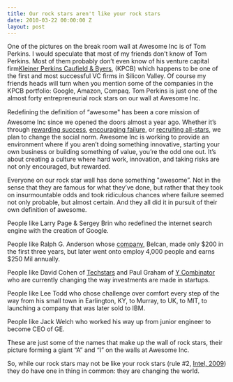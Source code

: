 ```yaml
---
title: Our rock stars aren't like your rock stars
date: 2010-03-22 00:00:00 Z
layout: post
---
```

 
<p>One of the pictures on the break room wall at Awesome Inc is of Tom Perkins. I would speculate that most of my friends don&rsquo;t know of Tom Perkins. Most of them probably don&rsquo;t even know of his venture capital firm<a href="http://www.kpcb.com/" target="_blank">Kleiner Perkins Caufield &amp; Byers</a>, (KPCB) which happens to be one of the first and most successful VC firms in Silicon Valley. Of course my friends heads will turn when you mention some of the companies in the KPCB portfolio: Google, Amazon, Compaq. Tom Perkins is just one of the almost forty entrepreneurial rock stars on our wall at Awesome Inc.</p>

<p> </p>
<p>Redefining the definition of &ldquo;awesome&quot; has been a core mission of Awesome Inc since we opened the doors almost a year ago. Whether it&rsquo;s through <a href="http://awesomeinc.org/2009/12/29/celebrating-victory/" target="_blank">rewarding success</a>, <a href="http://awesomeinc.org/2009/12/18/how-to-get-people-to-fail-more/" target="_blank">encouraging failure</a>, or <a href="http://awesomeinc.org/2010/01/19/awesome-inc-welcomes-in-the-team-alpha-spring-class-of-2010/" target="_blank">recruiting all-stars</a>, we plan to change the social norm. Awesome Inc is working to provide an environment where if you aren&rsquo;t doing something innovative, starting your own business or building something of value, you&rsquo;re the odd one out. It&rsquo;s about creating a culture where hard work, innovation, and taking risks are not only encouraged, but rewarded.</p>

<p>Everyone on our rock star wall has done something &quot;awesome&rdquo;. Not in the sense that they are famous for what they&rsquo;ve done, but rather that they took on insurmountable odds and took ridiculous chances where failure seemed not only probable, but almost certain. And they all did it in pursuit of their own definition of awesome.</p>

<p>People like Larry Page &amp; Sergey Brin who redefined the internet search engine with the creation of Google.</p>
<p>People like Ralph G. Anderson whose <a href="http://belcan.com/" target="_blank">company</a>, Belcan, made only $200 in the first three years, but later went onto employ 4,000 people and earns $250 Mil annually.</p>
<p>People like David Cohen of <a href="http://www.techstars.org/" target="_blank">Techstars</a> and Paul Graham of <a href="http://ycombinator.com/" target="_blank">Y Combinator</a> who are currently changing the way investments are made in startups.</p>
<p>People like Lee Todd who chose challenge over comfort every step of the way from his small town in Earlington, KY, to Murray, to UK, to MIT, to launching a company that was later sold to IBM.</p>
<p>People like Jack Welch who worked his way up from junior engineer to become CEO of GE.</p>

<p>These are just some of the names that make up the wall of rock stars, their picture forming a giant &ldquo;A&rdquo; and &ldquo;I&rdquo; on the walls at Awesome Inc.</p>

<p>So, while our rock stars may not be like your rock stars (rule #2, <a href="http://www.youtube.com/watch?v=jqLPHrCQr2I&amp;feature=player_embedded" target="_blank">Intel, 2009</a>) they do have one in thing in common: they are changing the world.</p>
